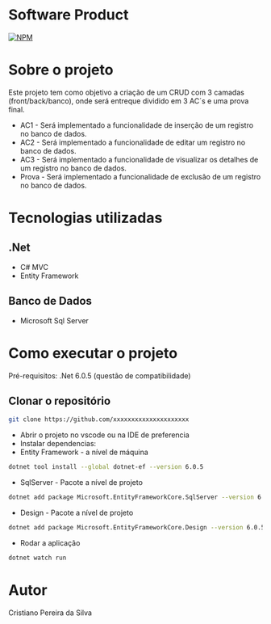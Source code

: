 # Software Product 
[![NPM](https://img.shields.io/npm/l/react)](https://github.com/cristianofull12/Software-Product/blob/main/LICENSE) 

# Sobre o projeto

Este projeto tem como objetivo a criação de um CRUD com 3 camadas (front/back/banco), onde será entreque dividido em 3 AC´s e uma prova final. 

- AC1 - Será implementado a funcionalidade de inserção de um registro no banco de dados.
- AC2 - Será implementado a funcionalidade de editar um registro no banco de dados.
- AC3 - Será implementado a funcionalidade de visualizar os detalhes de um registro no banco de dados.
- Prova - Será implementado a funcionalidade de exclusão de um registro no banco de dados.

# Tecnologias utilizadas
## .Net
- C# MVC 
- Entity Framework
 
## Banco de Dados 
- Microsoft Sql Server

# Como executar o projeto

Pré-requisitos: .Net 6.0.5 (questão de compatibilidade)

## Clonar o repositório
```bash
git clone https://github.com/xxxxxxxxxxxxxxxxxxxxx
```

- Abrir o projeto no vscode ou na IDE de preferencia 
- Instalar dependencias:
- Entity Framework - a nível de máquina
```bash
dotnet tool install --global dotnet-ef --version 6.0.5
```
- SqlServer - Pacote a nível de projeto
```bash
dotnet add package Microsoft.EntityFrameworkCore.SqlServer --version 6.0.5
```
- Design - Pacote a nível de projeto
```bash
dotnet add package Microsoft.EntityFrameworkCore.Design --version 6.0.5
```
- Rodar a aplicação
```bash
dotnet watch run
```

# Autor

Cristiano Pereira da Silva
